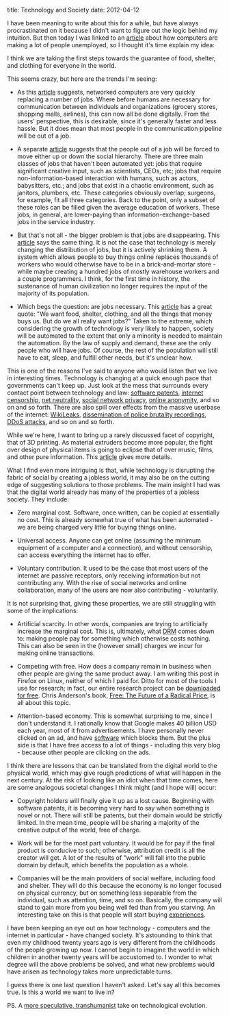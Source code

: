 title: Technology and Society
date: 2012-04-12

I have been meaning to write about this for a while, but have always procrastinated on it because I didn't want to figure out the logic behind my intuition.
But then today I was linked to an [article](http://www.theatlantic.com/business/archive/2012/04/how-computers-are-creating-a-second-economy-without-workers/255618/) about how computers are making a lot of people unemployed, so I thought it's time explain my idea:

I think we are taking the first steps towards the guarantee of food, shelter, and clothing for everyone in the world.

This seems crazy, but here are the trends I'm seeing:

* As this [article](http://www.theatlantic.com/business/archive/2012/04/how-computers-are-creating-a-second-economy-without-workers/255618/) suggests, networked computers are very quickly replacing a number of jobs.
Where before humans are necessary for communication between individuals and organizations (grocery stores, shopping malls, airlines), this can now all be done digitally.
From the users' perspective, this is desirable, since it's generally faster and less hassle.
But it does mean that most people in the communication pipeline will be out of a job.

* A separate [article](http://www.nytimes.com/2012/01/25/opinion/friedman-average-is-over.html?_r=1) suggests that the people out of a job will be forced to move either up or down the social hierarchy.
There are three main classes of jobs that haven't been automated yet: jobs that require significant creative input, such as scientists, CEOs, etc; jobs that require non-information-based interaction with humans, such as actors, babysitters, etc.; and jobs that exist in a chaotic environment, such as janitors, plumbers, etc.
These categories obviously overlap; surgeons, for example, fit all three categories.
Back to the point, only a subset of these roles can be filled given the average education of workers.
These jobs, in general, are lower-paying than information-exchange-based jobs in the service industry.

* But that's not all - the bigger problem is that jobs are disappearing.
This [article](http://www.whywork.org/rethinking/whywork/rawilson.html) says the same thing.
It is not the case that technology is merely changing the distribution of jobs, but it is actively shrinking them.
A system which allows people to buy things online replaces thousands of workers who would otherwise have to be in a brick-and-mortar store - while maybe creating a hundred jobs of mostly warehouse workers and a couple programmers.
I think, for the first time in history, the sustenance of human civilization no longer requires the input of the majority of its population.

* Which begs the question: are jobs necessary.
This [article](http://www.cnn.com/2011/OPINION/09/07/rushkoff.jobs.obsolete/index.html) has a great quote: "We want food, shelter, clothing, and all the things that money buys us.
But do we all really want jobs?" Taken to the extreme, which considering the growth of technology is very likely to happen, society will be automated to the extent that only a minority is needed to maintain the automation.
By the law of supply and demand, these are the only people who will have jobs.
Of course, the rest of the population will still have to eat, sleep, and fulfill other needs, but it's unclear how.

This is one of the reasons I've said to anyone who would listen that we live in interesting times.
Technology is changing at a quick enough pace that governments can't keep up.
Just look at the mess that surrounds every contact point between technology and law: [software patents](http://en.wikipedia.org/wiki/Software_patent_debate), <a href="http://en.wikipedia.org/wiki/Internet_censorship_in_the_People%27s_Republic_of_China">internet censorship</a>, <a href="http://en.wikipedia.org/wiki/Network_neutrality_in_the_United_States">net neutrality</a>, <a href="http://en.wikipedia.org/wiki/Privacy_concerns_with_social_networking_services">social network privacy</a>, <a href="http://en.wikipedia.org/wiki/Anonymous_Internet_banking">online anonymity</a>, and so on and so forth.
There are also spill over effects from the massive userbase of the internet: <a href="http://en.wikipedia.org/wiki/Wikileaks">WikiLeaks</a>, <a href="http://en.wikipedia.org/wiki/List_of_cases_of_police_brutality#2000.E2.80.932009">dissemination of police brutality recordings</a>, <a href="http://en.wikipedia.org/wiki/Project_Chanology#Internet_activities">DDoS attacks</a>, and so on and so forth.

While we're here, I want to bring up a rarely discussed facet of copyright, that of 3D printing.
As material extruders become more popular, the fight over design of physical items is going to eclipse that of over music, films, and other pure information.
This [article](arstechnica.com/tech-policy/2011/04/the-next-napster-copyright-questions-as-3d-printing-comes-of-age/) gives more details.

What I find even more intriguing is that, while technology is disrupting the fabric of social by creating a jobless world, it may also be on the cutting edge of suggesting solutions to those problems.
The main insight I had was that the digital world already has many of the properties of a jobless society.
They include:

* Zero marginal cost.
Software, once written, can be copied at essentially no cost.
This is already somewhat true of what has been automated - we are being charged very little for buying things online.

* Universal access.
Anyone can get online (assuming the minimum equipment of a computer and a connection), and without censorship, can access everything the internet has to offer.

* Voluntary contribution.
It used to be the case that most users of the internet are passive receptors, only receiving information but not contributing any.
With the rise of social networks and online collaboration, many of the users are now also contributing - voluntarily.

It is not surprising that, giving these properties, we are still struggling with some of the implications:

* Artificial scarcity.
In other words, companies are trying to artificially increase the marginal cost.
This is, ultimately, what [DRM](http://en.wikipedia.org/wiki/Digital_rights_management) comes down to: making people pay for something which otherwise costs nothing.
This can also be seen in the (however small) charges we incur for making online transactions.

* Competing with free.
How does a company remain in business when other people are giving the same product away.
I am writing this post in Firefox on Linux, neither of which I paid for.
Ditto for most of the tools I use for research; in fact, our entire research project can be [downloaded for free](http://sitemaker.umich.edu/soar/home).
Chris Anderson's book, [Free: The Future of a Radical Price](http://en.wikipedia.org/wiki/Free:_The_Future_of_a_Radical_Price), is all about this topic.

* Attention-based economy.
This is somewhat surprising to me, since I don't understand it.
I rationally know that Google makes 40 billion USD each year, most of it from advertisements.
I have personally never clicked on an ad, and have [software](https://adblockplus.org/en/) which blocks them.
But the plus side is that I have free access to a lot of things - including this very blog - because other people are clicking on the ads.

I think there are lessons that can be translated from the digital world to the physical world, which may give rough predictions of what will happen in the next century.
At the risk of looking like an idiot when that time comes, here are some analogous societal changes I think might (and I hope will) occur:

* Copyright holders will finally give it up as a lost cause.
Beginning with software patents, it is becoming very hard to say when something is novel or not.
There will still be patents, but their domain would be strictly limited.
In the mean time, people will be sharing a majority of the creative output of the world, free of charge.

* Work will be for the most part voluntary.
It would be for pay if the final product is conducive to such; otherwise, attribution credit is all the creator will get.
A lot of the results of "work" will fall into the public domain by default, which benefits the population as a whole.

* Companies will be the main providers of social welfare, including food and shelter.
They will do this because the economy is no longer focused on physical currency, but on something less separable from the individual, such as attention, time, and so on.
Basically, the company will stand to gain more from you being well fed than from you starving.
An interesting take on this is that people will start buying [experiences](http://www.aaronsw.com/weblog/experiences).

I have been keeping an eye out on how technology - computers and the internet in particular - have changed society.
It's astounding to think that even my childhood twenty years ago is very different from the childhoods of the people growing up now.
I cannot begin to imagine the world in which children in another twenty years will be accustomed to.
I wonder to what degree will the above problems be solved, and what new problems would have arisen as technology takes more unpredictable turns.

I guess there is one last question I haven't asked.
Let's say all this becomes true.
Is this a world we want to live in?

PS.
A [more speculative, transhumanist](http://www.fullmoon.nu/articles/art.php?id=tal) take on technological evolution.
